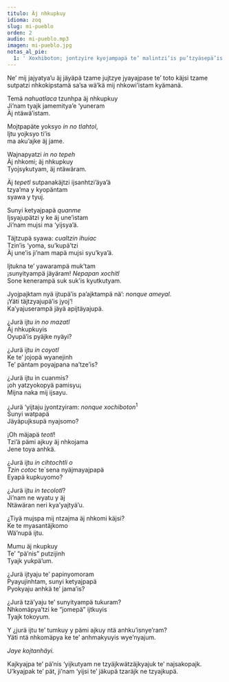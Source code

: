 ```yaml
---
titulo: Äj nhkupkuy
idioma: zoq
slug: mi-pueblo
orden: 2
audio: mi-pueblo.mp3
imagen: mi-pueblo.jpg
notas_al_pie:
  1: ' Xoxhiboton; jontzyire kyojampapä te’ malintzi’is pu’tzyäsepä’is kyujkpajk ijtpak te’ ku’yu kopajkomo, makapä po’e jäyäsenh ketpa, te’kamänhte nyäjmayajpa xochiboton o jäyäpä <i>botón</i>.'
---
```


Ne’ mij jajyatya’u äj jäyäpä tzame jujtzye jyayajpase te’ toto käjsi tzame sutpatzi nhkokipstamä sa’sa wä’kä mij nhkowi’istam kyämanä.<br>

Temä _nahuatlaca_ tzunhpa äj nhkupkuy<br>
Ji’nam tyajk jamemitya’e ‘yuneram<br>
Äj ntäwä’istam.<br>

Mojtpapäte yoksyo _in no tlahtol_,<br>
Ijtu yojksyo ti’is <br>
ma aku’ajke äj jame.<br>

Wajnapyatzi _in no tepeh_<br>
Äj nhkomi; äj nhkupkuy<br>
Tyojsykutyam, äj ntäwäram.<br>

Äj _tepetl_ sutpanakäjtzi ijsanhtzi’äya’ä<br>
tzya’ma y kyopäntam<br>
syawa y tyuj.<br>

Sunyi ketyajpapä _quanme_<br>
Ijsyajupätzi y ke äj une’istam<br>
Ji’nam mujsi ma ‘yijsya’ä.<br>

Täjtzupä syawa: _cualtzin ihuiac_<br>
Tzin’is ‘yoma, su’kupä’tzi<br>
Äj une’is ji’nam mapä mujsi syu’kya’ä.<br>

Ijtukna te’ yawarampä muk’tam<br>
¡sunyityampä jäyäram! _Nepapan xochitl_<br>
Sone kenerampä suk suk’is kyutkutyam.<br>

Jyojpajktam nyä ijtupä’is pa’ajktampä nä’: _nonque ameyal_.<br>
¡Yäti täjtzyajupä’is jyoj’!<br>
Ka’yajuserampä jäyä apijtäyajupä.<br>

¿Jurä ijtu _in no mazatl_<br>
Äj nhkupkuyis<br>
Oyupä’is pyäjke nyäyi?<br>

¿Jurä ijtu _in coyotl_<br>
Ke te’ jojopä wyanejinh<br>
Te’ päntam poyajpana na’tze’is?<br>

¿Jurä ijtu in cuanmis?<br>
¡oh yatzyokopyä pamisyu¡<br>
Mijna naka mij ijsayu.<br>

¿Jurä ‘yijtaju jyontzyiram: _nonque xochiboton_<sup>1</sup><br>
Sunyi watpapä<br>
Jäyäpujksupä nyajsomo?<br>

¡Oh mäjapä _teotl_!<br>
Tzi’ä pämi ajkuy äj nhkojama<br>
Jene toya anhkä.<br>

¿Jurä ijtu _in cihtochtli o_<br>
_Tzin cotoc_ te`sena nyäjmayajpapä<br>
Eyapä kupkuyomo?<br>

¿Jurä ijtu _in tecolotl_?<br>
Ji’nam ne wyatu y äj<br>
Ntäwäran neri kya’yajtyä’u.<br>

¿Tiyä mujspa mij ntzajma äj nhkomi käjsi?<br>
Ke te myasantäjkomo<br>
Wä’nupä ijtu.<br>

Mumu äj nkupkuy<br>
Te’ “pä’nis” putzijinh<br>
Tyajk yukpä’um.<br>

¿Jurä ijtyaju te’ papinyomoram<br>
Pyayujinhtam, sunyi ketyajpapä<br>
Pyokyaju anhkä te’ jama’is?<br>

¿Jurä tzä’yaju te’ sunyityampä tukuram?<br>
Nhkomäpya’tzi ke “jomepä” ijtkuyis<br>
Tyajk tokoyum.<br>

Y ¿jurä ijtu te’ tumkuy y pämi ajkuy ntä anhku’isnye’ram?<br>
Yäti ntä nhkomäpya ke te’ anhmakyuyis wye’nyajum.<br>

_Jaye kojtanhäyi._

Kajkyajpa te’ pä’nis ‘yijkutyam ne tzyäjkwätzäjkyajuk te’ najsakopajk.<br>
U’kyajpak te’ pät, ji’nam ‘yijsi te’ jäkupä tzaräjk ne tzyajkupä.<br>
